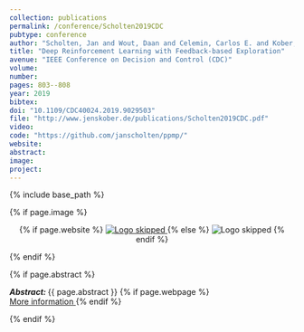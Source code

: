 ```yaml
---
collection: publications
permalink: /conference/Scholten2019CDC
pubtype: conference
author: "Scholten, Jan and Wout, Daan and Celemin, Carlos E. and Kober, Jens"
title: "Deep Reinforcement Learning with Feedback-based Exploration"
avenue: "IEEE Conference on Decision and Control (CDC)"
volume: 
number: 
pages: 803--808
year: 2019
bibtex: 
doi: "10.1109/CDC40024.2019.9029503"
file: "http://www.jenskober.de/publications/Scholten2019CDC.pdf"
video: 
code: "https://github.com/janscholten/ppmp/"
website: 
abstract: 
image: 
project: 
---
```

{% include base_path %}

{% if page.image %}
<p align="center">
{% if page.website %}
<a href="{{ page.website }}"> <img src="{{  page.image }}" alt="Logo skipped" style="max-height:200px"/> </a>
{% else %}
<img src="{{  page.image }}" alt="Logo skipped" />
{% endif %}
</p>
{% endif %}

{% if page.abstract %}
<p> <strong> <em> Abstract: </em> </strong> {{ page.abstract }}
    {% if page.webpage %}
        <a href="{{ page.website}}"> <br> More information </a>
    {% endif %}
</p>
{% endif %}

